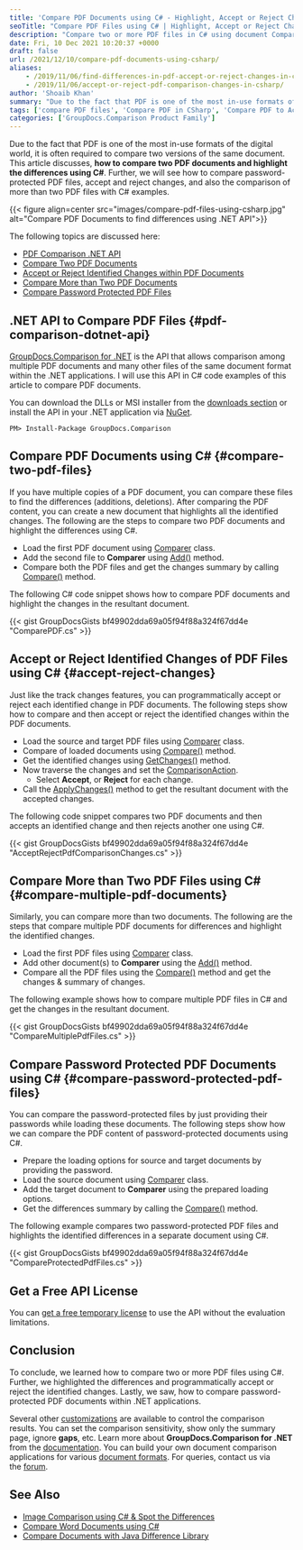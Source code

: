 ```yaml
---
title: 'Compare PDF Documents using C# - Highlight, Accept or Reject Changes'
seoTitle: "Compare PDF Files using C# | Highlight, Accept or Reject Changes"
description: "Compare two or more PDF files in C# using document Comparison API for .NET. Highlight the differences and accept/reject changes even if password-protected."
date: Fri, 10 Dec 2021 10:20:37 +0000
draft: false
url: /2021/12/10/compare-pdf-documents-using-csharp/
aliases:
    - /2019/11/06/find-differences-in-pdf-accept-or-reject-changes-in-csharp/
    - /2019/11/06/accept-or-reject-pdf-comparison-changes-in-csharp/
author: 'Shoaib Khan'
summary: "Due to the fact that PDF is one of the most in-use formats of the digital world, it is often required to compare two versions of the same document. This article discusses, **how to compare two PDF documents and highlight the differences using C#**. Further, we will see how to compare password-protected PDF files, accept and reject changes, and also the comparison of more than two PDF files with C# examples."
tags: ['compare PDF files', 'Compare PDF in CSharp', 'Compare PDF to Accept or Reject Changes in CSharp', 'pdf comparison']
categories: ['GroupDocs.Comparison Product Family']
---
```


Due to the fact that PDF is one of the most in-use formats of the digital world, it is often required to compare two versions of the same document. This article discusses, **how to compare two PDF documents and highlight the differences using C#**. Further, we will see how to compare password-protected PDF files, accept and reject changes, and also the comparison of more than two PDF files with C# examples.



{{< figure align=center src="images/compare-pdf-files-using-csharp.jpg" alt="Compare PDF Documents to find differences using .NET API">}}


The following topics are discussed here:

*   [PDF Comparison .NET API][1]
*   [Compare Two PDF Documents][2]
*   [Accept or Reject Identified Changes within PDF Documents][3]
*   [Compare More than Two PDF Documents][4]
*   [Compare Password Protected PDF Files][5]

## .NET API to Compare PDF Files {#pdf-comparison-dotnet-api}

[GroupDocs.Comparison for .NET][6] is the API that allows comparison among multiple PDF documents and many other files of the same document format within the .NET applications. I will use this API in C# code examples of this article to compare PDF documents.

You can download the DLLs or MSI installer from the [downloads section][7] or install the API in your .NET application via [NuGet][8].

```
PM> Install-Package GroupDocs.Comparison
```

## Compare PDF Documents using C# {#compare-two-pdf-files}

If you have multiple copies of a PDF document, you can compare these files to find the differences (additions, deletions). After comparing the PDF content, you can create a new document that highlights all the identified changes. The following are the steps to compare two PDF documents and highlight the differences using C#.

*   Load the first PDF document using [Comparer][9] class.
*   Add the second file to **Comparer** using [Add()][10] method.
*   Compare both the PDF files and get the changes summary by calling [Compare()][11] method.

The following C# code snippet shows how to compare PDF documents and highlight the changes in the resultant document.

{{< gist GroupDocsGists bf49902dda69a05f94f88a324f67dd4e "ComparePDF.cs" >}}

## Accept or Reject Identified Changes of PDF Files using C# {#accept-reject-changes}

Just like the track changes features, you can programmatically accept or reject each identified change in PDF documents. The following steps show how to compare and then accept or reject the identified changes within the PDF documents.

*   Load the source and target PDF files using [Comparer][12] class.
*   Compare of loaded documents using [Compare()][13] method.
*   Get the identified changes using [GetChanges()][14] method.
*   Now traverse the changes and set the [ComparisonAction][15].
    *   Select **Accept**, or **Reject** for each change.
*   Call the [ApplyChanges()][16] method to get the resultant document with the accepted changes.

The following code snippet compares two PDF documents and then accepts an identified change and then rejects another one using C#.

{{< gist GroupDocsGists bf49902dda69a05f94f88a324f67dd4e "AcceptRejectPdfComparisonChanges.cs" >}}

## Compare More than Two PDF Files using C# {#compare-multiple-pdf-documents}

Similarly, you can compare more than two documents. The following are the steps that compare multiple PDF documents for differences and highlight the identified changes.

*   Load the first PDF files using [Comparer][17] class.
*   Add other document(s) to **Comparer** using the [Add()][18] method.
*   Compare all the PDF files using the [Compare()][19] method and get the changes & summary of changes.

The following example shows how to compare multiple PDF files in C# and get the changes in the resultant document.

{{< gist GroupDocsGists bf49902dda69a05f94f88a324f67dd4e "CompareMultiplePdfFiles.cs" >}}

## Compare Password Protected PDF Documents using C# {#compare-password-protected-pdf-files}

You can compare the password-protected files by just providing their passwords while loading these documents. The following steps show how we can compare the PDF content of password-protected documents using C#.

*   Prepare the loading options for source and target documents by providing the password.
*   Load the source document using [Comparer][20] class.
*   Add the target document to **Comparer** using the prepared loading options.
*   Get the differences summary by calling the [Compare()][21] method.

The following example compares two password-protected PDF files and highlights the identified differences in a separate document using C#.

{{< gist GroupDocsGists bf49902dda69a05f94f88a324f67dd4e "CompareProtectedPdfFiles.cs" >}}

## Get a Free API License

You can [get a free temporary license][22] to use the API without the evaluation limitations.

## Conclusion

To conclude, we learned how to compare two or more PDF files using C#. Further, we highlighted the differences and programmatically accept or reject the identified changes. Lastly, we saw, how to compare password-protected PDF documents within .NET applications.

Several other [customizations][23] are available to control the comparison results. You can set the comparison sensitivity, show only the summary page, ignore **gaps**, etc. Learn more about **GroupDocs.Comparison for .NET** from the [documentation][24]. You can build your own document comparison applications for various [document formats][25]. For queries, contact us via the [forum][26].

## See Also

*   [Image Comparison using C# & Spot the Differences][27]
*   [Compare Word Documents using C#][28]
*   [Compare Documents with Java Difference Library][29]







[1]: #pdf-comparison-dotnet-api
[2]: #compare-two-pdf-files
[3]: #accept-reject-changes
[4]: #compare-multiple-pdf-documents
[5]: #compare-password-protected-pdf-files
[6]: https://products.groupdocs.com/comparison/
[7]: https://downloads.groupdocs.com/comparison/net
[8]: https://www.nuget.org/packages/groupdocs.comparison
[9]: https://apireference.groupdocs.com/comparison/net/groupdocs.comparison/comparer
[10]: https://apireference.groupdocs.com/comparison/net/groupdocs.comparison/comparer/methods/add/index
[11]: https://apireference.groupdocs.com/comparison/net/groupdocs.comparison/comparer/methods/compare/index
[12]: https://apireference.groupdocs.com/comparison/net/groupdocs.comparison/comparer
[13]: https://apireference.groupdocs.com/comparison/net/groupdocs.comparison/comparer/methods/compare/index
[14]: https://apireference.groupdocs.com/comparison/net/groupdocs.comparison/comparer/methods/getchanges/index
[15]: https://apireference.groupdocs.com/comparison/net/groupdocs.comparison.result/comparisonaction
[16]: https://apireference.groupdocs.com/comparison/net/groupdocs.comparison/comparer/methods/applychanges/index
[17]: https://apireference.groupdocs.com/comparison/net/groupdocs.comparison/comparer
[18]: https://apireference.groupdocs.com/comparison/net/groupdocs.comparison/comparer/methods/add/index
[19]: https://apireference.groupdocs.com/comparison/net/groupdocs.comparison/comparer/methods/compare/index
[20]: https://apireference.groupdocs.com/comparison/net/groupdocs.comparison/comparer
[21]: https://apireference.groupdocs.com/comparison/net/groupdocs.comparison/comparer/methods/compare/index
[22]: https://purchase.groupdocs.com/temporary-license
[23]: https://docs.groupdocs.com/comparison/net/comparison/
[24]: https://docs.groupdocs.com/comparison/net
[25]: https://docs.groupdocs.com/comparison/net/supported-document-formats/
[26]: https://forum.groupdocs.com/
[27]: https://blog.groupdocs.com/2021/01/06/compare-images-in-csharp-dotnet/
[28]: https://blog.groupdocs.com/2021/12/01/compare-word-documents-using-csharp/
[29]: https://blog.groupdocs.com/2020/07/15/compare-text-word-pdf-files-with-java-difference-library/

